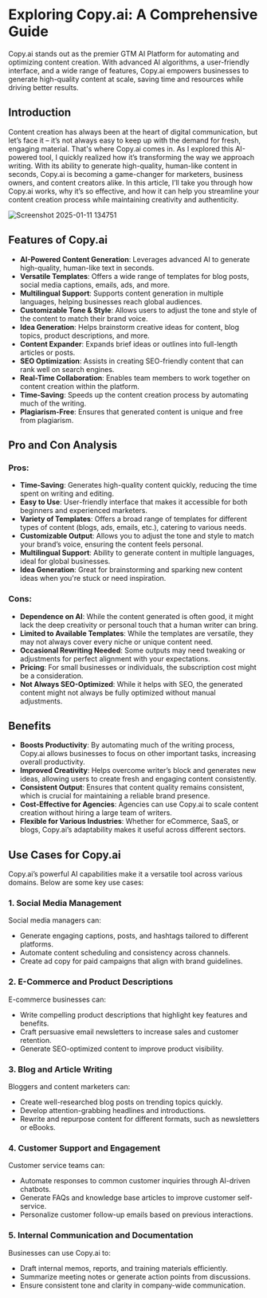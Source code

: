 # Exploring Copy.ai: A Comprehensive Guide
Copy.ai stands out as the premier GTM AI Platform for automating and optimizing content creation. With advanced AI algorithms, a user-friendly interface, and a wide range of features, Copy.ai empowers businesses to generate high-quality content at scale, saving time and resources while driving better results.


## Introduction
Content creation has always been at the heart of digital communication, but let’s face it – it’s not always easy to keep up with the demand for fresh, engaging material. That's where Copy.ai comes in. As I explored this AI-powered tool, I quickly realized how it’s transforming the way we approach writing. With its ability to generate high-quality, human-like content in seconds, Copy.ai is becoming a game-changer for marketers, business owners, and content creators alike. In this article, I’ll take you through how Copy.ai works, why it’s so effective, and how it can help you streamline your content creation process while maintaining creativity and authenticity.

![Screenshot 2025-01-11 134751](https://github.com/user-attachments/assets/e657ea45-9eb6-4021-9c6f-2776654a3b81)

## Features of Copy.ai
- **AI-Powered Content Generation**: Leverages advanced AI to generate high-quality, human-like text in seconds.
- **Versatile Templates**: Offers a wide range of templates for blog posts, social media captions, emails, ads, and more.
- **Multilingual Support**: Supports content generation in multiple languages, helping businesses reach global audiences.
- **Customizable Tone & Style**: Allows users to adjust the tone and style of the content to match their brand voice.
- **Idea Generation**: Helps brainstorm creative ideas for content, blog topics, product descriptions, and more.
- **Content Expander**: Expands brief ideas or outlines into full-length articles or posts.
- **SEO Optimization**: Assists in creating SEO-friendly content that can rank well on search engines.
- **Real-Time Collaboration**: Enables team members to work together on content creation within the platform.
- **Time-Saving**: Speeds up the content creation process by automating much of the writing.
- **Plagiarism-Free**: Ensures that generated content is unique and free from plagiarism.

## Pro and Con Analysis

### Pros:
- **Time-Saving**: Generates high-quality content quickly, reducing the time spent on writing and editing.
- **Easy to Use**: User-friendly interface that makes it accessible for both beginners and experienced marketers.
- **Variety of Templates**: Offers a broad range of templates for different types of content (blogs, ads, emails, etc.), catering to various needs.
- **Customizable Output**: Allows you to adjust the tone and style to match your brand’s voice, ensuring the content feels personal.
- **Multilingual Support**: Ability to generate content in multiple languages, ideal for global businesses.
- **Idea Generation**: Great for brainstorming and sparking new content ideas when you're stuck or need inspiration.

### Cons:
- **Dependence on AI**: While the content generated is often good, it might lack the deep creativity or personal touch that a human writer can bring.
- **Limited to Available Templates**: While the templates are versatile, they may not always cover every niche or unique content need.
- **Occasional Rewriting Needed**: Some outputs may need tweaking or adjustments for perfect alignment with your expectations.
- **Pricing**: For small businesses or individuals, the subscription cost might be a consideration.
- **Not Always SEO-Optimized**: While it helps with SEO, the generated content might not always be fully optimized without manual adjustments.

## Benefits
- **Boosts Productivity**: By automating much of the writing process, Copy.ai allows businesses to focus on other important tasks, increasing overall productivity.
- **Improved Creativity**: Helps overcome writer’s block and generates new ideas, allowing users to create fresh and engaging content consistently.
- **Consistent Output**: Ensures that content quality remains consistent, which is crucial for maintaining a reliable brand presence.
- **Cost-Effective for Agencies**: Agencies can use Copy.ai to scale content creation without hiring a large team of writers.
- **Flexible for Various Industries**: Whether for eCommerce, SaaS, or blogs, Copy.ai’s adaptability makes it useful across different sectors.

## Use Cases for Copy.ai

Copy.ai’s powerful AI capabilities make it a versatile tool across various domains. Below are some key use cases:

### 1. **Social Media Management**
Social media managers can:

- Generate engaging captions, posts, and hashtags tailored to different platforms.
- Automate content scheduling and consistency across channels.
- Create ad copy for paid campaigns that align with brand guidelines.

### 2. **E-Commerce and Product Descriptions**
E-commerce businesses can:

- Write compelling product descriptions that highlight key features and benefits.
- Craft persuasive email newsletters to increase sales and customer retention.
- Generate SEO-optimized content to improve product visibility.

### 3. **Blog and Article Writing**
Bloggers and content marketers can:

- Create well-researched blog posts on trending topics quickly.
- Develop attention-grabbing headlines and introductions.
- Rewrite and repurpose content for different formats, such as newsletters or eBooks.

### 4. **Customer Support and Engagement**
Customer service teams can:

- Automate responses to common customer inquiries through AI-driven chatbots.
- Generate FAQs and knowledge base articles to improve customer self-service.
- Personalize customer follow-up emails based on previous interactions.

### 5. **Internal Communication and Documentation**
Businesses can use Copy.ai to:

- Draft internal memos, reports, and training materials efficiently.
- Summarize meeting notes or generate action points from discussions.
- Ensure consistent tone and clarity in company-wide communication.








